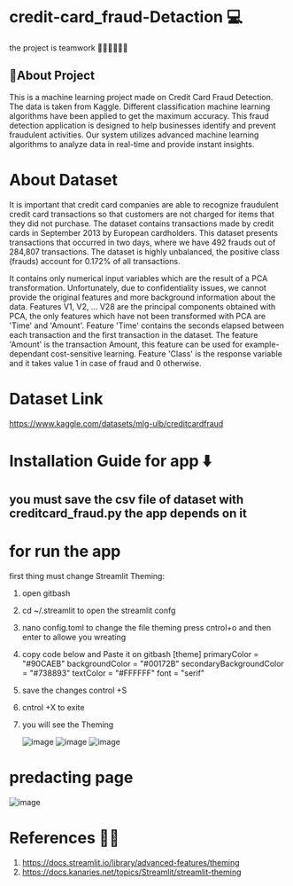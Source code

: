 # credit-card_fraud-Detaction 💻
the project is teamwork 👨🏻‍🤝‍👨🏾👭
## 🚧About Project
This is a machine learning project made on Credit Card Fraud Detection. The data is taken from Kaggle. Different classification machine learning algorithms have been applied to get the maximum accuracy.
This fraud detection application is designed to help businesses identify and prevent fraudulent activities. Our system utilizes advanced machine learning algorithms to analyze data in real-time and provide instant insights.
# About Dataset
It is important that credit card companies are able to recognize fraudulent credit card transactions so that customers are not charged for items that they did not purchase.
The dataset contains transactions made by credit cards in September 2013 by European cardholders.
This dataset presents transactions that occurred in two days, where we have 492 frauds out of 284,807 transactions. The dataset is highly unbalanced, the positive class (frauds) account for 0.172% of all transactions.

It contains only numerical input variables which are the result of a PCA transformation. Unfortunately, due to confidentiality issues, we cannot provide the original features and more background information about the data. Features V1, V2, … V28 are the principal components obtained with PCA, the only features which have not been transformed with PCA are 'Time' and 'Amount'. Feature 'Time' contains the seconds elapsed between each transaction and the first transaction in the dataset. The feature 'Amount' is the transaction Amount, this feature can be used for example-dependant cost-sensitive learning. Feature 'Class' is the response variable and it takes value 1 in case of fraud and 0 otherwise.
# Dataset Link
https://www.kaggle.com/datasets/mlg-ulb/creditcardfraud
# Installation Guide for app  ⬇️
## you must save the csv file of dataset with creditcard_fraud.py the app depends on it
# for run the app 
first thing must change Streamlit Theming:
1) open gitbash
2) cd ~/.streamlit
to open the streamlit confg
3) nano config.toml
to change the file theming press cntrol+o and then enter to allowe you wreating
4) copy code below and Paste it on gitbash
   [theme]
primaryColor = "#90CAEB"
backgroundColor = "#00172B"
secondaryBackgroundColor = "#738893"
textColor = "#FFFFFF"
font = "serif"
5) save the changes control +S
6) cntrol +X to exite
7) you will see the Theming
  


   ![image](https://github.com/RahafAlshahrany/credit-card_fraud-Detaction/assets/143160674/189f41db-13d7-418d-b7c7-0e5d5f5e8bdb)
   ![image](https://github.com/RahafAlshahrany/credit-card_fraud-Detaction/assets/143160674/30ff7b5d-bf8d-4e15-bc7c-59fa977cfaae)
![image](https://github.com/RahafAlshahrany/credit-card_fraud-Detaction/assets/143160674/bb5ceaf9-32f1-455b-988b-0ee3cee6455a)
# predacting page 
![image](https://github.com/RahafAlshahrany/credit-card_fraud-Detaction/assets/143160674/4446ec66-7dcd-49b0-83e1-e2d69f9691fe)

 # References 🌟✨
   1) https://docs.streamlit.io/library/advanced-features/theming
   2)    https://docs.kanaries.net/topics/Streamlit/streamlit-theming

   
